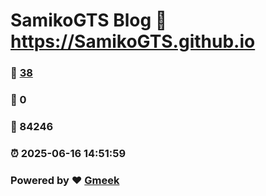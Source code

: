 # SamikoGTS Blog :link: https://SamikoGTS.github.io 
### :page_facing_up: [38](https://SamikoGTS.github.io/tag.html) 
### :speech_balloon: 0 
### :hibiscus: 84246 
### :alarm_clock: 2025-06-16 14:51:59 
### Powered by :heart: [Gmeek](https://github.com/Meekdai/Gmeek)
